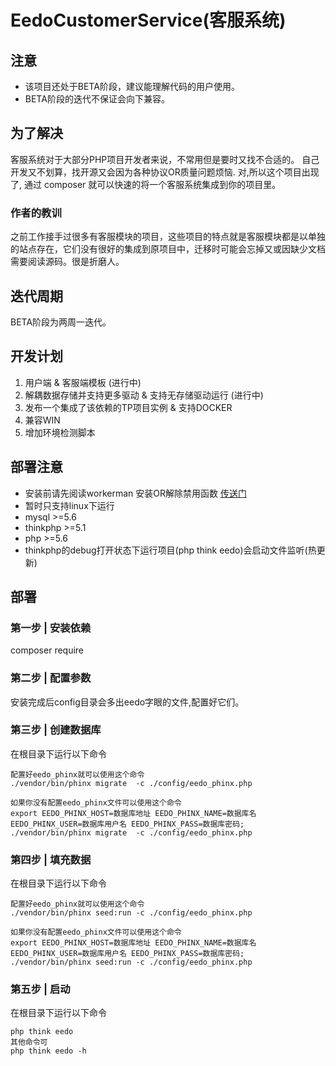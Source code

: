 # EedoCustomerService(客服系统)

## 注意
*  该项目还处于BETA阶段，建议能理解代码的用户使用。
*  BETA阶段的迭代不保证会向下兼容。

## 为了解决
客服系统对于大部分PHP项目开发者来说，不常用但是要时又找不合适的。
自己开发又不划算，找开源又会因为各种协议OR质量问题烦恼.
对,所以这个项目出现了, 通过 composer 就可以快速的将一个客服系统集成到你的项目里。
### 作者的教训
之前工作接手过很多有客服模块的项目，这些项目的特点就是客服模块都是以单独的站点存在，它们没有很好的集成到原项目中，迁移时可能会忘掉又或因缺少文档需要阅读源码。很是折磨人。

## 迭代周期
BETA阶段为两周一迭代。

## 开发计划
1. 用户端 & 客服端模板 (进行中)
2. 解耦数据存储并支持更多驱动 & 支持无存储驱动运行 (进行中)
3. 发布一个集成了该依赖的TP项目实例 & 支持DOCKER
4. 兼容WIN
5. 增加环境检测脚本

## 部署注意
* 安装前请先阅读workerman 安装OR解除禁用函数 [传送门](https://www.workerman.net/doc/workerman/faq/disable-function-check.html)
* 暂时只支持linux下运行
* mysql >=5.6
* thinkphp >=5.1
* php >=5.6
* thinkphp的debug打开状态下运行项目(php think eedo)会启动文件监听(热更新)

## 部署 
### 第一步 | 安装依赖
composer require 
### 第二步 | 配置参数
安装完成后config目录会多出eedo字眼的文件,配置好它们。  
### 第三步 | 创建数据库
在根目录下运行以下命令
```shell
配置好eedo_phinx就可以使用这个命令
./vendor/bin/phinx migrate  -c ./config/eedo_phinx.php

如果你没有配置eedo_phinx文件可以使用这个命令
export EEDO_PHINX_HOST=数据库地址 EEDO_PHINX_NAME=数据库名 EEDO_PHINX_USER=数据库用户名 EEDO_PHINX_PASS=数据库密码;  ./vendor/bin/phinx migrate  -c ./config/eedo_phinx.php
```
### 第四步 | 填充数据
在根目录下运行以下命令
```shell
配置好eedo_phinx就可以使用这个命令
./vendor/bin/phinx seed:run -c ./config/eedo_phinx.php

如果你没有配置eedo_phinx文件可以使用这个命令
export EEDO_PHINX_HOST=数据库地址 EEDO_PHINX_NAME=数据库名 EEDO_PHINX_USER=数据库用户名 EEDO_PHINX_PASS=数据库密码;  ./vendor/bin/phinx seed:run -c ./config/eedo_phinx.php
```

### 第五步 | 启动
在根目录下运行以下命令
```shell
php think eedo
其他命令可
php think eedo -h 
```